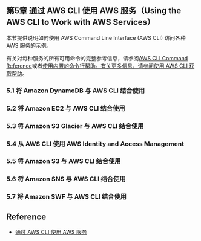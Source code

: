 ## 第5章 通过 AWS CLI 使用 AWS 服务（Using the AWS CLI to Work with AWS Services）
本节提供说明如何使用 AWS Command Line Interface (AWS CLI) 访问各种 AWS 服务的示例。
 
 有关对每种服务的所有可用命令的完整参考信息，请参阅[AWS CLI Command Reference](https://docs.amazonaws.cn/cli/latest/reference/)或者[使用内置的命令行帮助。有关更多信息，请参阅使用 AWS CLI 获取帮助](https://docs.amazonaws.cn/cli/latest/userguide/cli-usage-help.html)。
### 5.1 将 Amazon DynamoDB 与 AWS CLI 结合使用
### 5.2 将 Amazon EC2 与 AWS CLI 结合使用
### 5.3 将 Amazon S3 Glacier 与 AWS CLI 结合使用
### 5.4 从 AWS CLI 使用 AWS Identity and Access Management
### 5.5 将 Amazon S3 与 AWS CLI 结合使用
### 5.6 将 Amazon SNS 与 AWS CLI 结合使用
### 5.7 将 Amazon SWF 与 AWS CLI 结合使用


## Reference
- [通过 AWS CLI 使用 AWS 服务](https://docs.amazonaws.cn/cli/latest/userguide/cli-chap-services.html)